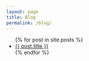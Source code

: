 ```yaml
---
layout: page
title: Blog
permalink: /blog/
---
```


<ul>
{% for post in site.posts %}
<li>
<a href="{{ post.url }}">{{ post.title }}</a>
</li>
{% endfor %}
</ul>
